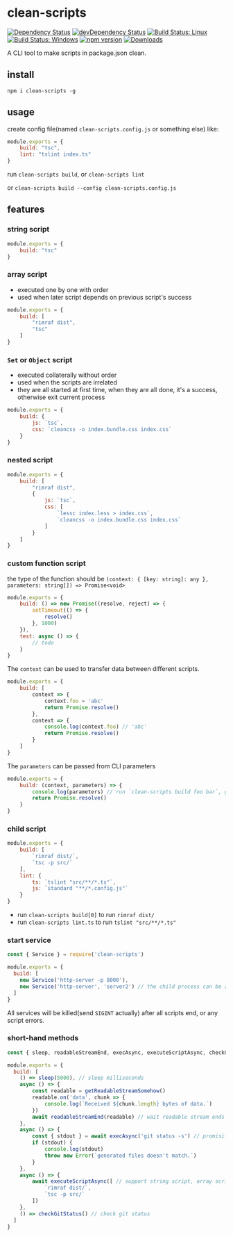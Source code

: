 # clean-scripts

[![Dependency Status](https://david-dm.org/plantain-00/clean-scripts.svg)](https://david-dm.org/plantain-00/clean-scripts)
[![devDependency Status](https://david-dm.org/plantain-00/clean-scripts/dev-status.svg)](https://david-dm.org/plantain-00/clean-scripts#info=devDependencies)
[![Build Status: Linux](https://travis-ci.org/plantain-00/clean-scripts.svg?branch=master)](https://travis-ci.org/plantain-00/clean-scripts)
[![Build Status: Windows](https://ci.appveyor.com/api/projects/status/github/plantain-00/clean-scripts?branch=master&svg=true)](https://ci.appveyor.com/project/plantain-00/clean-scripts/branch/master)
[![npm version](https://badge.fury.io/js/clean-scripts.svg)](https://badge.fury.io/js/clean-scripts)
[![Downloads](https://img.shields.io/npm/dm/clean-scripts.svg)](https://www.npmjs.com/package/clean-scripts)

A CLI tool to make scripts in package.json clean.

## install

`npm i clean-scripts -g`

## usage

create config file(named `clean-scripts.config.js` or something else) like:

```js
module.exports = {
    build: "tsc",
    lint: "tslint index.ts"
}
```

run `clean-scripts build`, or `clean-scripts lint`

or `clean-scripts build --config clean-scripts.config.js`

## features

### string script

```js
module.exports = {
    build: "tsc"
}
```

### array script

+ executed one by one with order
+ used when later script depends on previous script's success

```js
module.exports = {
    build: [
        "rimraf dist",
        "tsc"
    ]
}
```

### `Set` or `Object` script

+ executed collaterally without order
+ used when the scripts are irrelated
+ they are all started at first time, when they are all done, it's a success, otherwise exit current process

```js
module.exports = {
    build: {
        js: `tsc`,
        css: `cleancss -o index.bundle.css index.css`
    }
}
```

### nested script

```js
module.exports = {
    build: [
        "rimraf dist",
        {
            js: `tsc`,
            css: [
                `lessc index.less > index.css`,
                `cleancss -o index.bundle.css index.css`
            ]
        }
    ]
}
```

### custom function script

the type of the function should be `(context: { [key: string]: any }, parameters: string[]) => Promise<void>`

```js
module.exports = {
    build: () => new Promise((resolve, reject) => {
        setTimeout(() => {
            resolve()
        }, 1000)
    }),
    test: async () => {
        // todo
    }
}
```

The `context` can be used to transfer data between different scripts.

```js
module.exports = {
    build: [
        context => {
            context.foo = 'abc'
            return Promise.resolve()
        },
        context => {
            console.log(context.foo) // 'abc'
            return Promise.resolve()
        }
    ]
}
```

The `parameters` can be passed from CLI parameters

```js
module.exports = {
    build: (context, parameters) => {
        console.log(parameters) // run `clean-scripts build foo bar`, got `["foo", "bar"]`
        return Promise.resolve()
    }
}
```

### child script

```js
module.exports = {
    build: [
        `rimraf dist/`,
        `tsc -p src/`
    ],
    lint: {
        ts: `tslint "src/**/*.ts"`,
        js: `standard "**/*.config.js"`
    }
}
```

+ run `clean-scripts build[0]` to run `rimraf dist/`
+ run `clean-scripts lint.ts` to run `tslint "src/**/*.ts"`

### start service

```js
const { Service } = require('clean-scripts')

module.exports = {
  build: [
    new Service('http-server -p 8000'),
    new Service('http-server', 'server2') // the child process can be accessed by `context.server2` later
  ]
}
```

All services will be killed(send `SIGINT` actually) after all scripts end, or any script errors.

### short-hand methods

```js
const { sleep, readableStreamEnd, execAsync, executeScriptAsync, checkGitStatus } = require('clean-scripts')

module.exports = {
  build: [
    () => sleep(5000), // sleep milliseconds
    async () => {
        const readable = getReadableStreamSomehow()
        readable.on('data', chunk => {
            console.log(`Received ${chunk.length} bytes of data.`)
        })
        await readableStreamEnd(readable) // wait readable stream ends
    },
    async () => {
        const { stdout } = await execAsync('git status -s') // promisified `childProcess.exec`
        if (stdout) {
            console.log(stdout)
            throw new Error(`generated files doesn't match.`)
        }
    },
    async () => {
        await executeScriptAsync([ // support string script, array script, child script, nested script and so on
            `rimraf dist/`,
            `tsc -p src/`
        ])
    },
    () => checkGitStatus() // check git status
  ]
}
```
